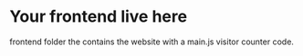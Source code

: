 # Your frontend live here
frontend folder the contains the website with a main.js visitor counter code. 